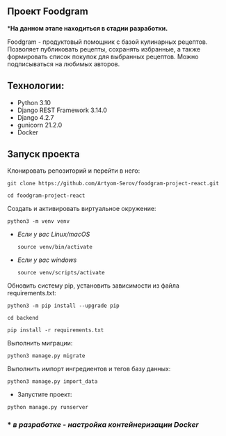 ## Проект Foodgram
***На данном этапе находиться в стадии разработки.**

 Foodgram - продуктовый помощник с базой кулинарных рецептов. Позволяет публиковать рецепты, сохранять избранные, а также формировать список покупок для выбранных рецептов. Можно подписываться на любимых авторов.

## Технологии:
* Python 3.10
* Django REST Framework 3.14.0
* Django 4.2.7
* gunicorn 21.2.0
* Docker

## Запуск проекта
Клонировать репозиторий и перейти в него:

```
git clone https://github.com/Artyom-Serov/foodgram-project-react.git
```
```
cd foodgram-project-react
```

Cоздать и активировать виртуальное окружение:

```
python3 -m venv venv
```

* *Если у вас Linux/macOS*

    ```
    source venv/bin/activate
    ```

* *Если у вас windows*

    ```
    source venv/scripts/activate
    ```
Обновить систему pip, установить зависимости из файла requirements.txt:
```
python3 -m pip install --upgrade pip
```
```
cd backend
```
```
pip install -r requirements.txt
```
Выполнить миграции:

```
python3 manage.py migrate
```
Выполнить импорт ингредиентов и тегов базу данных:

```
python3 manage.py import_data
```
- Запустите проект:
```
python manage.py runserver
```
### * *в разработке - настройка контейнеризации Docker*
